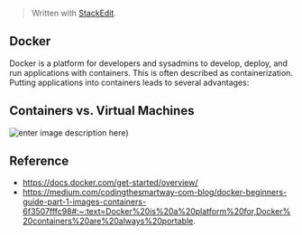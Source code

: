 > Written with [StackEdit](https://stackedit.io/).
## Docker 
Docker is a platform for developers and sysadmins to develop, deploy, and run applications with containers. This is often described as containerization. Putting applications into containers leads to several advantages:

## Containers vs. Virtual Machines

![enter image description here](https://www.itgratis.com/wp-content/uploads/2018/03/docker.jpg))


## Reference 
- https://docs.docker.com/get-started/overview/
- https://medium.com/codingthesmartway-com-blog/docker-beginners-guide-part-1-images-containers-6f3507fffc98#:~:text=Docker%20is%20a%20platform%20for,Docker%20containers%20are%20always%20portable.
<!--stackedit_data:
eyJoaXN0b3J5IjpbLTMxODgzODA1MywtOTQ3MDI5MjcwLC0xMz
A1Mjc2NjMyLDI2OTc1NDY5LC0yMDk5NzM5NDc0LC01MDMzNDMx
NzIsMjA3NzU4MTcxOCw3MzA5OTgxMTZdfQ==
-->